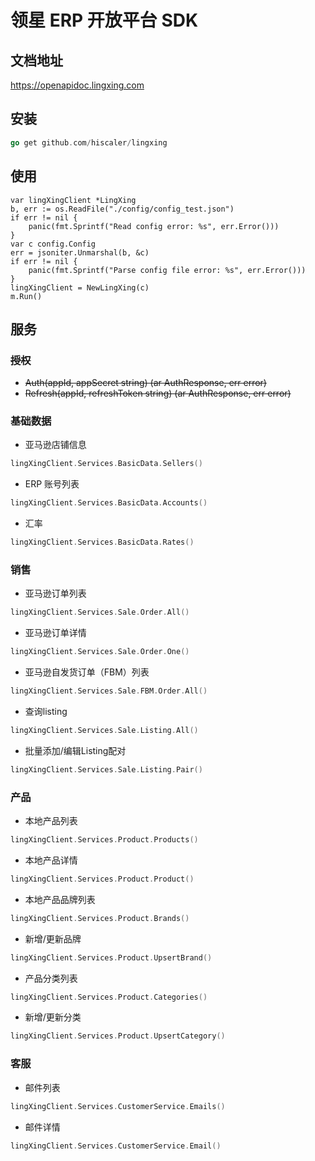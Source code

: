 领星 ERP 开放平台 SDK
====================

## 文档地址

https://openapidoc.lingxing.com

## 安装

```go
go get github.com/hiscaler/lingxing
```

## 使用

```
var lingXingClient *LingXing
b, err := os.ReadFile("./config/config_test.json")
if err != nil {
    panic(fmt.Sprintf("Read config error: %s", err.Error()))
}
var c config.Config
err = jsoniter.Unmarshal(b, &c)
if err != nil {
    panic(fmt.Sprintf("Parse config file error: %s", err.Error()))
}
lingXingClient = NewLingXing(c)
m.Run()
```

## 服务

### ~~授权~~

- ~~Auth(appId, appSecret string) (ar AuthResponse, err error)~~
- ~~Refresh(appId, refreshToken string) (ar AuthResponse, err error)~~

### 基础数据

- 亚马逊店铺信息

```go
lingXingClient.Services.BasicData.Sellers()
```

- ERP 账号列表

```go
lingXingClient.Services.BasicData.Accounts()
```

- 汇率

```go
lingXingClient.Services.BasicData.Rates()
```

### 销售

- 亚马逊订单列表

```go
lingXingClient.Services.Sale.Order.All()
```

- 亚马逊订单详情

```go
lingXingClient.Services.Sale.Order.One()
```

- 亚马逊自发货订单（FBM）列表

```go
lingXingClient.Services.Sale.FBM.Order.All()
```

- 查询listing

```go
lingXingClient.Services.Sale.Listing.All()
```

- 批量添加/编辑Listing配对

```go
lingXingClient.Services.Sale.Listing.Pair()
```

### 产品

- 本地产品列表

```go
lingXingClient.Services.Product.Products()
```

- 本地产品详情

```go
lingXingClient.Services.Product.Product()
```

- 本地产品品牌列表

```go
lingXingClient.Services.Product.Brands()
```

- 新增/更新品牌

```go
lingXingClient.Services.Product.UpsertBrand()
```

- 产品分类列表

```go
lingXingClient.Services.Product.Categories()
```

- 新增/更新分类

```go
lingXingClient.Services.Product.UpsertCategory()
```

### 客服

- 邮件列表

```go
lingXingClient.Services.CustomerService.Emails()
```

- 邮件详情

```go
lingXingClient.Services.CustomerService.Email()
```